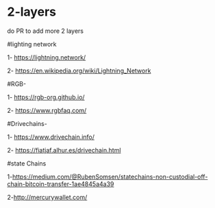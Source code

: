 # 2-layers
do PR to add more 2 layers

#lighting network

1- https://lightning.network/

2- https://en.wikipedia.org/wiki/Lightning_Network

#RGB-

1- https://rgb-org.github.io/

2- https://www.rgbfaq.com/

#Drivechains-

1- https://www.drivechain.info/

2- https://fiatjaf.alhur.es/drivechain.html

#state Chains

1-https://medium.com/@RubenSomsen/statechains-non-custodial-off-chain-bitcoin-transfer-1ae4845a4a39

2-http://mercurywallet.com/
